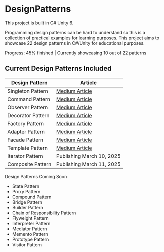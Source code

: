 # DesignPatterns #
This project is built in C# Unity 6.

Programming design patterns can be hard to understand so this is a collection of practical examples for learning purposes.
This project aims to showcase 22 design patterns in C#/Unity for educational purposes.

Progress: 45% finished | Currently showcasing 10 out of 22 patterns

## Current Design Patterns Included ##
Design Pattern | Article
-----------|-----------
Singleton Pattern | [Medium Article](https://medium.com/unity-coder-corner/unity-the-singleton-pattern-1cfdfac7c999?sk=22cf4fa70d05902a413e4984c487be61)
Command Pattern | [Medium Article](https://medium.com/unity-coder-corner/unity-the-command-pattern-f87273ae96d0?sk=4c23f2a93ac3a17c57d1fb4b04bd8798)
Observer Pattern | [Medium Article](https://medium.com/unity-coder-corner/unity-the-observer-pattern-767ac65ed7bb?sk=b132b5589e6050580f008f1f1b82dcf2)
Decorator Pattern | [Medium Article](https://medium.com/unity-coder-corner/unity-the-decorator-pattern-a375f6f4d462?sk=ec7e23f5c3f29499aada782e2f9f160e)
Factory Pattern | [Medium Article](https://medium.com/unity-coder-corner/unity-the-factory-pattern-0af7ffff2eb5?sk=b13dc76b45831e3c6c19df67bf375b2b)
Adapter Pattern | [Medium Article](https://medium.com/unity-coder-corner/unity-the-adapter-pattern-bee31af80739?sk=27e8ad042aad8b9c157d379fa6ce6115)
Facade Pattern | [Medium Article](https://medium.com/unity-coder-corner/unity-the-facade-pattern-2db198b06558?sk=773aeb128fc8c168669ff0925956ed58)
Template Pattern | [Medium Article](https://medium.com/unity-coder-corner/unity-the-template-pattern-fda248a1a0e8?sk=850dd92987c1a465e9bfaf417eda1c19)
Iterator Pattern | Publishing March 10, 2025
Composite Pattern | Publishing March 11, 2025


Design Patterns Coming Soon
- State Pattern
- Proxy Pattern
- Compound Pattern
- Bridge Pattern
- Builder Pattern
- Chain of Responsibility Pattern
- Flyweight Pattern
- Interpreter Pattern
- Mediator Pattern
- Memento Pattern
- Prototype Pattern
- Visitor Pattern
